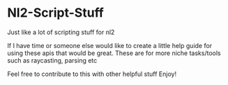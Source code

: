 # Nl2-Script-Stuff
Just like a lot of scripting stuff for nl2

If I have time or someone else would like to create a little help guide for using these apis that would be great.
These are for more niche tasks/tools such as raycasting, parsing etc

Feel free to contribute to this with other helpful stuff
Enjoy!
